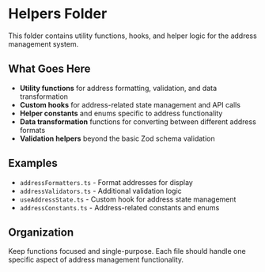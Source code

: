 # Helpers Folder

This folder contains utility functions, hooks, and helper logic for the address management system.

## What Goes Here

- **Utility functions** for address formatting, validation, and data transformation
- **Custom hooks** for address-related state management and API calls
- **Helper constants** and enums specific to address functionality
- **Data transformation** functions for converting between different address formats
- **Validation helpers** beyond the basic Zod schema validation

## Examples

- `addressFormatters.ts` - Format addresses for display
- `addressValidators.ts` - Additional validation logic
- `useAddressState.ts` - Custom hook for address state management
- `addressConstants.ts` - Address-related constants and enums

## Organization

Keep functions focused and single-purpose. Each file should handle one specific aspect of address management functionality.















